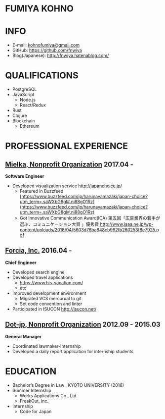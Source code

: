 FUMIYA KOHNO
===

INFO
===
- E-mail: kohnofumiya@gmail.com
- GitHub: https://github.com/fnwiya
- Blog(Japanese): http://fnwiya.hatenablog.com/


QUALIFICATIONS
===
- PostgreSQL
- JavaScript
  - Node.js
  - React/Redux
- Rust
- Clojure
- Blockchain
  - Ethereum

PROFESSIONAL EXPERIENCE
===

[Mielka, Nonprofit Organization](mielka.org) 2017.04 -
---
**Software Engineer**

- Developed visualization service http://japanchoice.jp/
  - Featured in Buzzfeed [https://www.buzzfeed.com/jp/harunayamazaki/japan-choice?utm_term=.saWXbG8gl#.ni88gO1Rz](https://www.buzzfeed.com/jp/harunayamazaki/japan-choice?utm_term=.saWXbG8gl#.ni88gO1Rz)
  - Got Innovative Communication Award(ICA) 第五回「広告業界の若手が選ぶ、コミュニケーション大賞 」優秀賞 http://www.jaaa.ne.jp/wp-content/uploads/2018/04/5603d76ba848cb962fb260253f8e7925.pdf


[Forcia, Inc.](http://www.forcia.com/) 2016.04 -
---
**Chief Engineer**
  
- Developed search engine
- Developed travel applications
  - https://www.his-vacation.com/
  - etc
- Improved development environment
  - Migrated VCS mercurual to git
  - Set code convention and linter
- Participated in ISUCON http://isucon.net/


[Dot-jp, Nonprofit Organization](http://www.dot-jp.or.jp/) 2012.09 - 2015.03
---
**General Manager**

- Coordinated lawmaker-Internship
- Developed a daily report application for internship students


EDUCATION
===
- Bachelor’s Degree in Law , KYOTO UNIVERSITY (2016)
- Summer Internship
  - Works Applications Co., Ltd.
  - FreakOut, Inc.
- Internship
  - Code for Japan
